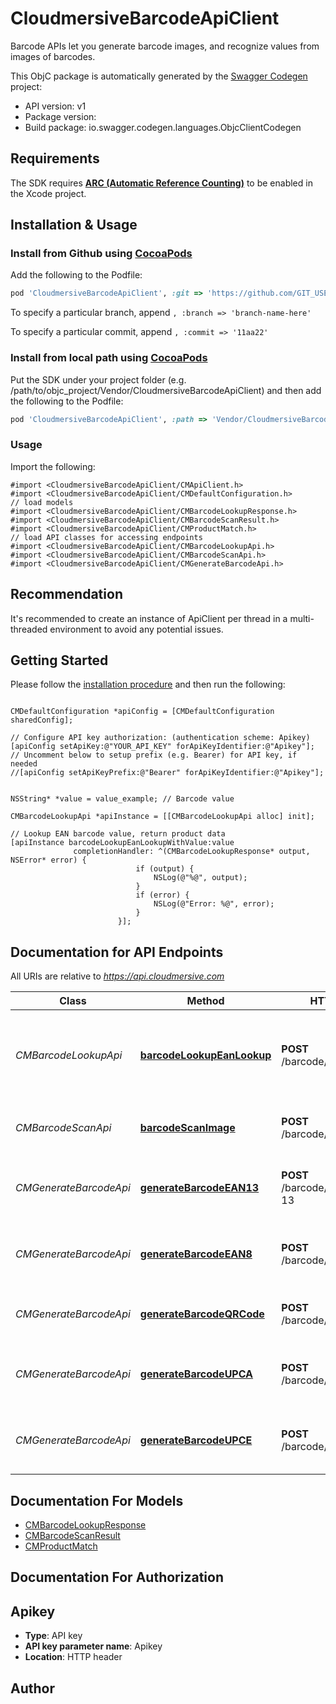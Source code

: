 # CloudmersiveBarcodeApiClient

Barcode APIs let you generate barcode images, and recognize values from images of barcodes.

This ObjC package is automatically generated by the [Swagger Codegen](https://github.com/swagger-api/swagger-codegen) project:

- API version: v1
- Package version: 
- Build package: io.swagger.codegen.languages.ObjcClientCodegen

## Requirements

The SDK requires [**ARC (Automatic Reference Counting)**](http://stackoverflow.com/questions/7778356/how-to-enable-disable-automatic-reference-counting) to be enabled in the Xcode project.

## Installation & Usage
### Install from Github using [CocoaPods](https://cocoapods.org/)

Add the following to the Podfile:

```ruby
pod 'CloudmersiveBarcodeApiClient', :git => 'https://github.com/GIT_USER_ID/GIT_REPO_ID.git'
```

To specify a particular branch, append `, :branch => 'branch-name-here'`

To specify a particular commit, append `, :commit => '11aa22'`

### Install from local path using [CocoaPods](https://cocoapods.org/)

Put the SDK under your project folder (e.g. /path/to/objc_project/Vendor/CloudmersiveBarcodeApiClient) and then add the following to the Podfile:

```ruby
pod 'CloudmersiveBarcodeApiClient', :path => 'Vendor/CloudmersiveBarcodeApiClient'
```

### Usage

Import the following:

```objc
#import <CloudmersiveBarcodeApiClient/CMApiClient.h>
#import <CloudmersiveBarcodeApiClient/CMDefaultConfiguration.h>
// load models
#import <CloudmersiveBarcodeApiClient/CMBarcodeLookupResponse.h>
#import <CloudmersiveBarcodeApiClient/CMBarcodeScanResult.h>
#import <CloudmersiveBarcodeApiClient/CMProductMatch.h>
// load API classes for accessing endpoints
#import <CloudmersiveBarcodeApiClient/CMBarcodeLookupApi.h>
#import <CloudmersiveBarcodeApiClient/CMBarcodeScanApi.h>
#import <CloudmersiveBarcodeApiClient/CMGenerateBarcodeApi.h>

```

## Recommendation

It's recommended to create an instance of ApiClient per thread in a multi-threaded environment to avoid any potential issues.

## Getting Started

Please follow the [installation procedure](#installation--usage) and then run the following:

```objc

CMDefaultConfiguration *apiConfig = [CMDefaultConfiguration sharedConfig];

// Configure API key authorization: (authentication scheme: Apikey)
[apiConfig setApiKey:@"YOUR_API_KEY" forApiKeyIdentifier:@"Apikey"];
// Uncomment below to setup prefix (e.g. Bearer) for API key, if needed
//[apiConfig setApiKeyPrefix:@"Bearer" forApiKeyIdentifier:@"Apikey"];


NSString* *value = value_example; // Barcode value

CMBarcodeLookupApi *apiInstance = [[CMBarcodeLookupApi alloc] init];

// Lookup EAN barcode value, return product data
[apiInstance barcodeLookupEanLookupWithValue:value
              completionHandler: ^(CMBarcodeLookupResponse* output, NSError* error) {
                            if (output) {
                                NSLog(@"%@", output);
                            }
                            if (error) {
                                NSLog(@"Error: %@", error);
                            }
                        }];

```

## Documentation for API Endpoints

All URIs are relative to *https://api.cloudmersive.com*

Class | Method | HTTP request | Description
------------ | ------------- | ------------- | -------------
*CMBarcodeLookupApi* | [**barcodeLookupEanLookup**](docs/CMBarcodeLookupApi.md#barcodelookupeanlookup) | **POST** /barcode/lookup/ean | Lookup EAN barcode value, return product data
*CMBarcodeScanApi* | [**barcodeScanImage**](docs/CMBarcodeScanApi.md#barcodescanimage) | **POST** /barcode/scan/image | Scan and recognize an image of a barcode
*CMGenerateBarcodeApi* | [**generateBarcodeEAN13**](docs/CMGenerateBarcodeApi.md#generatebarcodeean13) | **POST** /barcode/generate/ean-13 | Generate a EAN-13 code barcode as PNG file
*CMGenerateBarcodeApi* | [**generateBarcodeEAN8**](docs/CMGenerateBarcodeApi.md#generatebarcodeean8) | **POST** /barcode/generate/ean-8 | Generate a EAN-8 code barcode as PNG file
*CMGenerateBarcodeApi* | [**generateBarcodeQRCode**](docs/CMGenerateBarcodeApi.md#generatebarcodeqrcode) | **POST** /barcode/generate/qrcode | Generate a QR code barcode as PNG file
*CMGenerateBarcodeApi* | [**generateBarcodeUPCA**](docs/CMGenerateBarcodeApi.md#generatebarcodeupca) | **POST** /barcode/generate/upc-a | Generate a UPC-A code barcode as PNG file
*CMGenerateBarcodeApi* | [**generateBarcodeUPCE**](docs/CMGenerateBarcodeApi.md#generatebarcodeupce) | **POST** /barcode/generate/upc-e | Generate a UPC-E code barcode as PNG file


## Documentation For Models

 - [CMBarcodeLookupResponse](docs/CMBarcodeLookupResponse.md)
 - [CMBarcodeScanResult](docs/CMBarcodeScanResult.md)
 - [CMProductMatch](docs/CMProductMatch.md)


## Documentation For Authorization


## Apikey

- **Type**: API key
- **API key parameter name**: Apikey
- **Location**: HTTP header


## Author




